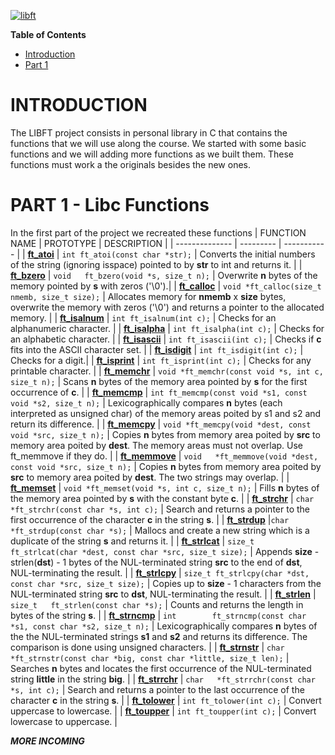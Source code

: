 [![libft](https://user-images.githubusercontent.com/102623863/185230931-b0ae9c6d-5329-40e2-9873-8da41a4ea032.png)](https://linktr.ee/vtrevisa)


**Table of Contents**
* [Introduction](#introduction)
* [Part 1](#part-1---libc-functions)

# INTRODUCTION

The LIBFT project consists in personal library in C that contains the functions that we will use along the course. We started with some basic functions and we will adding more functions as we built them. These functions must work a the originals besides the new ones.

# PART 1 - Libc Functions

In the first part of the project we recreated these functions
| FUNCTION NAME  | PROTOTYPE | DESCRIPTION | 
| -------------- | --------- | ----------- |
| [**ft\_atoi**](https://github.com/vtrevisa/Libft/blob/master/Src/ft_atoi.c) | ```int ft_atoi(const char *str);``` | Converts the initial numbers of the string (ignoring isspace) pointed to by **str** to int and returns it. |
| [**ft\_bzero**](https://github.com/vtrevisa/Libft/blob/master/Src/ft_bzero.c) | ```void	ft_bzero(void *s, size_t n);``` | Overwrite **n** bytes of the memory pointed by **s** with zeros ('\0').|
| [**ft\_calloc**](https://github.com/vtrevisa/Libft/blob/master/Src/ft_calloc.c) | ```void	*ft_calloc(size_t nmemb, size_t size);``` |  Allocates memory for **nmemb** x **size** bytes, overwrite the memory with zeros ('\0') and returns a pointer to the allocated memory. |
| [**ft\_isalnum**](https://github.com/vtrevisa/Libft/blob/master/Src/ft_isalnum.c) | ```int ft_isalnum(int c);``` | Checks for an alphanumeric character. |
| [**ft\_isalpha**](https://github.com/vtrevisa/Libft/blob/master/Src/ft_isalpha.c) | ```int ft_isalpha(int c);``` | Checks for an alphabetic character. |
| [**ft\_isascii**](https://github.com/vtrevisa/Libft/blob/master/Src/ft_isascii.c) | ```int ft_isascii(int c);``` | Checks if **c** fits into the ASCII character set. |
| [**ft\_isdigit**](https://github.com/vtrevisa/Libft/blob/master/Src/ft_isdigit.c) | ```int ft_isdigit(int c);``` | Checks for a digit.|
| [**ft\_isprint**](https://github.com/vtrevisa/Libft/blob/master/Src/ft_isprint.c) | ```int ft_isprint(int c);``` | Checks for any printable character. |
| [**ft\_memchr**](https://github.com/vtrevisa/Libft/blob/master/Src/ft_memchr.c) | ```void *ft_memchr(const void *s, int c, size_t n);``` | Scans **n** bytes of the memory area pointed by **s** for the first occurrence of **c**. |
| [**ft\_memcmp**](https://github.com/vtrevisa/Libft/blob/master/Src/ft_memcmp.c) | ```int ft_memcmp(const void *s1, const void *s2, size_t n);``` | Lexicographically compares **n** bytes (each interpreted as unsigned char) of the memory areas poited by s1 and s2 and return its difference. |
| [**ft\_memcpy**](https://github.com/vtrevisa/Libft/blob/master/Src/ft_memcpy.c) | ```void	*ft_memcpy(void *dest, const void *src, size_t n);``` | Copies **n** bytes from memory area poited by **src** to memory area poited by **dest**. The memory areas must not overlap.  Use ft_memmove if they do. |
| [**ft\_memmove**](https://github.com/vtrevisa/Libft/blob/master/Src/ft_memmove.c) | ```void	*ft_memmove(void *dest, const void *src, size_t n);``` | Copies **n** bytes from memory area poited by **src** to memory area poited by **dest**. The two strings may overlap. |
| [**ft\_memset**](https://github.com/vtrevisa/Libft/blob/master/Src/ft_memset.c) | ```void	*ft_memset(void *s, int c, size_t n);``` | Fills **n** bytes of the memory area pointed by **s** with the constant byte **c**. |
| [**ft\_strchr**](https://github.com/vtrevisa/Libft/blob/master/Src/ft_strchr.c) | ```char	*ft_strchr(const char *s, int c);``` | Search and returns a pointer to the first occurrence of the character **c** in the string **s**. |
| [**ft\_strdup**](https://github.com/vtrevisa/Libft/blob/master/Src/ft_strdup.c) |```char	*ft_strdup(const char *s);``` | Mallocs and create a new string which is a duplicate of the string **s** and returns it. |
| [**ft\_strlcat**](https://github.com/vtrevisa/Libft/blob/master/Src/ft_strlcat.c) | ```size_t	ft_strlcat(char *dest, const char *src, size_t size);``` |  Appends **size** - strlen(**dst**) - 1 bytes of the NUL-terminated string **src** to the end of **dst**, NUL-terminating the result. |
| [**ft\_strlcpy**](https://github.com/vtrevisa/Libft/blob/master/Src/ft_strlcpy.c) | ```size_t	ft_strlcpy(char *dst, const char *src, size_t size);``` | Copies up to **size** - 1 characters from the NUL-terminated string **src** to **dst**, NUL-terminating the result. |
| [**ft\_strlen**](https://github.com/vtrevisa/Libft/blob/master/Src/ft_strlen.c) | ```size_t	ft_strlen(const char *s);``` | Counts and returns the length in bytes of the string **s**. |
| [**ft\_strncmp**](https://github.com/vtrevisa/Libft/blob/master/Src/ft_strncmp.c) | ```int		ft_strncmp(const char *s1, const char *s2, size_t n);``` | Lexicographically compares **n** bytes of the the NUL-terminated strings **s1** and **s2** and returns its difference. The comparison is done using unsigned characters. |
| [**ft\_strnstr**](https://github.com/vtrevisa/Libft/blob/master/Src/ft_strnstr.c) | ```char	*ft_strnstr(const char *big, const char *little, size_t len);``` | Searches **n** bytes and locates the first occurrence of the NUL-terminated string **little** in the string **big**. |
| [**ft\_strrchr**](https://github.com/vtrevisa/Libft/blob/master/Src/ft_strrchr.c) | ```char	*ft_strrchr(const char *s, int c);``` | Search and returns a pointer to the last occurrence of the character **c** in the string **s**. |
| [**ft\_tolower**](https://github.com/vtrevisa/Libft/blob/master/Src/ft_tolower.c) | ```int ft_tolower(int c);``` | Convert uppercase to lowercase. |
| [**ft\_toupper**](https://github.com/vtrevisa/Libft/blob/master/Src/ft_toupper.c) | ```int ft_toupper(int c);``` | Convert lowercase to uppercase. |

***MORE INCOMING***
